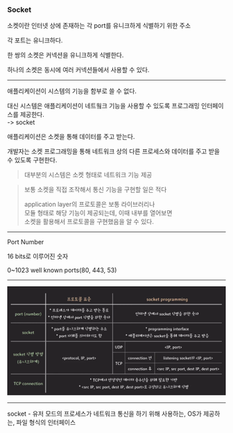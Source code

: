 ### Socket

소켓이란 인터넷 상에 존재하는 각 port를 유니크하게 식별하기 위한 주소

각 포트는 유니크하다.

한 쌍의 소켓은 커넥션을 유니크하게 식별한다.

하나의 소켓은 동시에 여러 커넥션들에서 사용할 수 있다.

---

애플리케이션이 시스템의 기능을 함부로 쓸 수 없다.

대신 시스템은 애플리케이션이 네트웤크 기능을 사용할 수 있도록 프로그래밍 인터페이스를 제공한다.  
-> socket

애플리케이션은 소켓을 통해 데이터를 주고 받는다.

개발자는 소켓 프로그래밍을 통해 네트워크 상의 다른 프로세스와 데이터를 주고 받을 수 있도록 구현한다.

> 대부분의 시스템은 소켓 형태로 네트워크 기능 제공

> 보통 소켓을 직접 조작해서 통신 기능을 구현할 일은 적다
>
> application layer의 프로토콜은 보통 라이브러리나  
> 모듈 형태로 해당 기능이 제공되는데, 이때 내부를 열어보면  
> 소켓을 활용해서 프로토콜을 구현했음을 알 수 있다.

---

Port Number

16 bits로 이루어진 숫자

0~1023 well known ports(80, 443, 53)

---

<img src="../../../img/network_31.png" width="700">

---

socket - 유저 모드의 프로세스가 네트워크 통신을 하기 위해 사용하는, OS가 제공하는, 파일 형식의 인터페이스